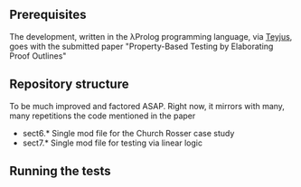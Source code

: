 ## Prerequisites

The development, written in the λProlog programming language, via
[Teyjus](https://github.com/teyjus/teyjus/), goes with the submitted paper "Property-Based Testing by Elaborating Proof Outlines"

## Repository structure

To be much improved and factored ASAP. Right now, it mirrors with
many, many repetitions the code mentioned in the paper

- sect6.*  Single mod file for the Church Rosser case study
- sect7.*  Single mod file for testing via linear logic

## Running the tests

